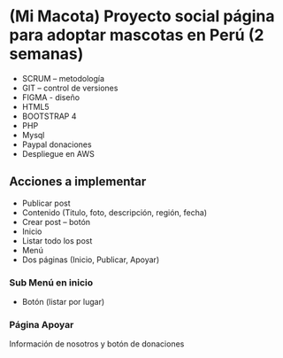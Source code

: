 # (Mi Macota) Proyecto social página para adoptar mascotas en Perú (2 semanas)
- SCRUM – metodología 
- GIT – control de versiones
- FIGMA - diseño
- HTML5
- BOOTSTRAP 4
- PHP
- Mysql
- Paypal donaciones
- Despliegue en AWS
## Acciones a implementar 
- Publicar post 
- Contenido (Titulo, foto, descripción, región, fecha)
- Crear post – botón
- Inicio 
- Listar todo los post
- Menú
- Dos páginas (Inicio, Publicar, Apoyar)

### Sub Menú en inicio
- Botón (listar por lugar)


### Página Apoyar

Información de nosotros y botón de donaciones

